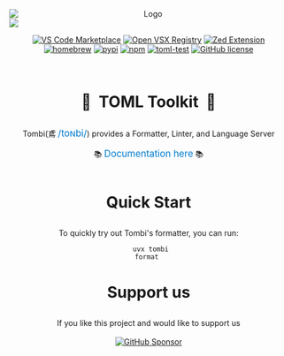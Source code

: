 <div align="center" style="display: flex; flex-direction: column; gap: 0;">
    <img src="https://raw.githubusercontent.com/tombi-toml/tombi/refs/heads/main/docs/public/tombi.svg" alt="Logo" style="display: block; margin: 0;">
    <img src="https://raw.githubusercontent.com/tombi-toml/tombi/refs/heads/main/docs/public/demo.gif" style="display: block; margin: 0;" />
</div>

<div align="center">

[![VS Code Marketplace](https://img.shields.io/visual-studio-marketplace/v/tombi-toml.tombi?label=VS%20Code%20Marketplace&logo=visual-studio-code&labelColor=374151&color=60a5fa)](https://marketplace.visualstudio.com/items?itemName=tombi-toml.tombi)
[![Open VSX Registry](https://img.shields.io/open-vsx/v/tombi-toml/tombi?label=Open%20VSX%20Registry&labelColor=374151&color=60a5fa)](https://open-vsx.org/extension/tombi-toml/tombi)
[![Zed Extension](https://img.shields.io/badge/Zed%20Extension-v0.2.0-blue?labelColor=374151&color=60a5fa)](https://zed.dev/extensions/tombi)
[![homebrew](https://img.shields.io/homebrew/v/tombi.svg?labelColor=374151&color=60a5fa)](https://formulae.brew.sh/formula/tombi)
[![pypi](https://img.shields.io/pypi/v/tombi.svg?labelColor=374151&color=60a5fa)](https://pypi.python.org/pypi/tombi)
[![npm](https://img.shields.io/npm/v/tombi.svg?labelColor=374151&color=60a5fa)](https://www.npmjs.com/package/tombi)
[![toml-test](https://github.com/tombi-toml/tombi/actions/workflows/toml-test.yml/badge.svg)](https://github.com/tombi-toml/tombi/actions)
[![GitHub license](https://badgen.net/github/license/tombi-toml/tombi?style=flat-square&labelColor=374151)](https://github.com/tombi-toml/tombi/blob/main/LICENSE)

</div>

<br>

<div align="center">
    <h2 align="center" style="font-size: 2.0em; margin-bottom: 30px;">
        <span aria-hidden="true">🦅&nbsp;</span>
        <strong>TOML Toolkit</strong>
        <span aria-hidden="true">&nbsp;🦅</span>
    </h2>
    Tombi(鳶 <a href="https://ipa-reader.com/?text=toɴbi" style="font-size: 1.2em; color: #007acc; text-decoration: none;">/toɴbi/</a>) provides a Formatter, Linter, and Language Server
    <br><br>
    <span aria-hidden="true">📚</span>
    <a href="https://tombi-toml.github.io/tombi" style="font-size: 1.2em; color: #007acc; text-decoration: none;">Documentation here</a>
    <span aria-hidden="true">📚</span>
</div>

<br>

<div align="center">
<h2 align="center" style="font-size: 2.0em; margin-bottom: 30px;">
<strong>Quick Start</strong>
</h2>

To quickly try out Tombi's formatter, you can run:

<code style="display: block; white-space: pre-wrap;">    uvx tombi format    </code>
</div>

<div align="center">
    <h2 align="center" style="font-size: 2.0em; margin-bottom: 30px;">
        <strong>Support us</strong>
    </h2>
    If you like this project and would like to support us
    <br><br>
    <a href="https://github.com/sponsors/tombi-toml">
        <img src="https://img.shields.io/static/v1?label=Sponsor&message=%E2%9D%A4&logo=GitHub&color=ff69b4" alt="GitHub Sponsor">
    </a>
</div>
